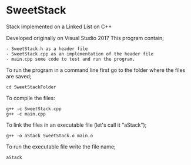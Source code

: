 # SweetStack
Stack implemented on a Linked List on C++

Developed originally on Visual Studio 2017
This program contain;
	
	- SweetStack.h as a header file
	- SweetStack.cpp as an implementation of the header file
	- main.cpp some code to test and run the program.

To run the program in a command line first go to the folder where the files are saved;
	
	cd SweetStackFolder
	
To compile the files:

	g++ -c SweetStack.cpp
	g++ -c main.cpp
	
To link the files in an executable file (let's call it "aStack");

	g++ -o aStack SweetStack.o main.o
	
To run the executable file write the file name;

	aStack
	

	




